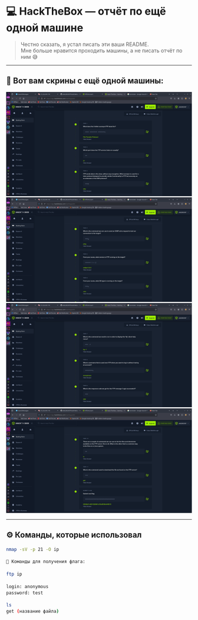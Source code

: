 # 💻 HackTheBox — отчёт по ещё одной машине

> Честно сказать, я устал писать эти ваши README.  
> Мне больше нравится проходить машины, а не писать отчёт по ним 😅

---

## 📸 Вот вам скрины с ещё одной машины:

![скрин 1](Screenshot_20250730_212352.png)  
![скрин 2](Screenshot_20250730_212403.png)  
![скрин 3](Screenshot_20250730_212413.png)  
![скрин 4](Screenshot_20250730_212423.png)

---

## ⚙️ Команды, которые использовал

```bash
nmap -sV -p 21 -O ip

🏁 Команды для получения флага:

ftp ip

login: anonymous 
password: test

ls
get (название файла)
